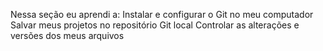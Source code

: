 Nessa seção eu aprendi a:
Instalar e configurar o Git no meu computador
Salvar meus projetos no repositório Git local
Controlar as alterações e versões dos meus arquivos
